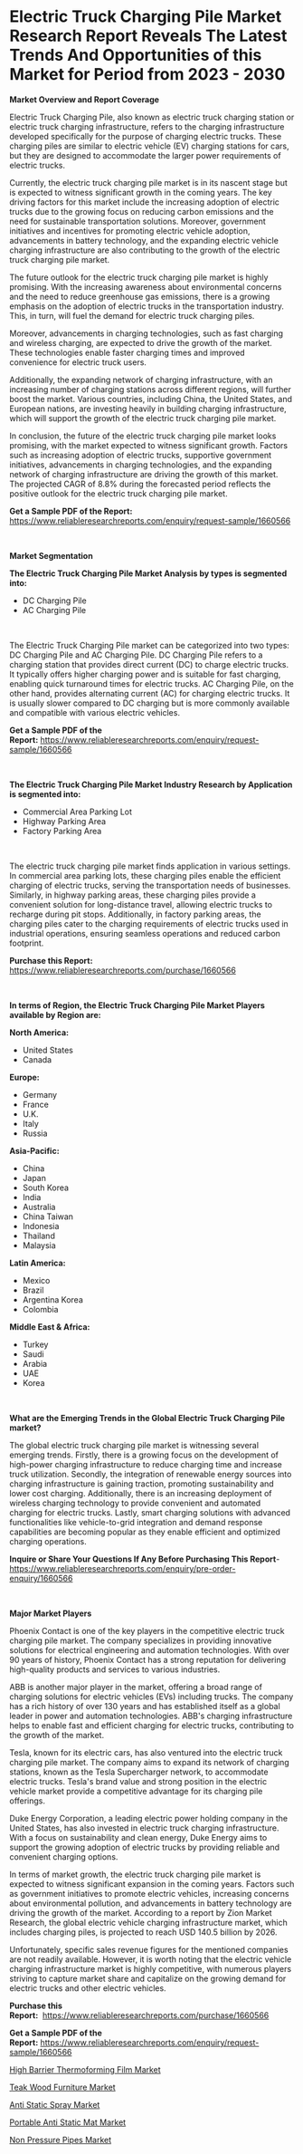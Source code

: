 <p><h1>Electric Truck Charging Pile Market Research Report Reveals The Latest Trends And Opportunities of this Market for Period from 2023 - 2030</h1></p><p><strong>Market Overview and Report Coverage</strong></p>
<p><p>Electric Truck Charging Pile, also known as electric truck charging station or electric truck charging infrastructure, refers to the charging infrastructure developed specifically for the purpose of charging electric trucks. These charging piles are similar to electric vehicle (EV) charging stations for cars, but they are designed to accommodate the larger power requirements of electric trucks.</p><p>Currently, the electric truck charging pile market is in its nascent stage but is expected to witness significant growth in the coming years. The key driving factors for this market include the increasing adoption of electric trucks due to the growing focus on reducing carbon emissions and the need for sustainable transportation solutions. Moreover, government initiatives and incentives for promoting electric vehicle adoption, advancements in battery technology, and the expanding electric vehicle charging infrastructure are also contributing to the growth of the electric truck charging pile market.</p><p>The future outlook for the electric truck charging pile market is highly promising. With the increasing awareness about environmental concerns and the need to reduce greenhouse gas emissions, there is a growing emphasis on the adoption of electric trucks in the transportation industry. This, in turn, will fuel the demand for electric truck charging piles.</p><p>Moreover, advancements in charging technologies, such as fast charging and wireless charging, are expected to drive the growth of the market. These technologies enable faster charging times and improved convenience for electric truck users.</p><p>Additionally, the expanding network of charging infrastructure, with an increasing number of charging stations across different regions, will further boost the market. Various countries, including China, the United States, and European nations, are investing heavily in building charging infrastructure, which will support the growth of the electric truck charging pile market.</p><p>In conclusion, the future of the electric truck charging pile market looks promising, with the market expected to witness significant growth. Factors such as increasing adoption of electric trucks, supportive government initiatives, advancements in charging technologies, and the expanding network of charging infrastructure are driving the growth of this market. The projected CAGR of 8.8% during the forecasted period reflects the positive outlook for the electric truck charging pile market.</p></p>
<p><strong>Get a Sample PDF of the Report:</strong> <a href="https://www.reliableresearchreports.com/enquiry/request-sample/1660566">https://www.reliableresearchreports.com/enquiry/request-sample/1660566</a></p>
<p>&nbsp;</p>
<p><strong>Market Segmentation</strong></p>
<p><strong>The Electric Truck Charging Pile Market Analysis by types is segmented into:</strong></p>
<p><ul><li>DC Charging Pile</li><li>AC Charging Pile</li></ul></p>
<p>&nbsp;</p>
<p><p>The Electric Truck Charging Pile market can be categorized into two types: DC Charging Pile and AC Charging Pile. DC Charging Pile refers to a charging station that provides direct current (DC) to charge electric trucks. It typically offers higher charging power and is suitable for fast charging, enabling quick turnaround times for electric trucks. AC Charging Pile, on the other hand, provides alternating current (AC) for charging electric trucks. It is usually slower compared to DC charging but is more commonly available and compatible with various electric vehicles.</p></p>
<p><strong>Get a Sample PDF of the Report:</strong>&nbsp;<a href="https://www.reliableresearchreports.com/enquiry/request-sample/1660566">https://www.reliableresearchreports.com/enquiry/request-sample/1660566</a></p>
<p>&nbsp;</p>
<p><strong>The Electric Truck Charging Pile Market Industry Research by Application is segmented into:</strong></p>
<p><ul><li>Commercial Area Parking Lot</li><li>Highway Parking Area</li><li>Factory Parking Area</li></ul></p>
<p>&nbsp;</p>
<p><p>The electric truck charging pile market finds application in various settings. In commercial area parking lots, these charging piles enable the efficient charging of electric trucks, serving the transportation needs of businesses. Similarly, in highway parking areas, these charging piles provide a convenient solution for long-distance travel, allowing electric trucks to recharge during pit stops. Additionally, in factory parking areas, the charging piles cater to the charging requirements of electric trucks used in industrial operations, ensuring seamless operations and reduced carbon footprint.</p></p>
<p><strong>Purchase this Report:</strong>&nbsp; <a href="https://www.reliableresearchreports.com/purchase/1660566">https://www.reliableresearchreports.com/purchase/1660566</a></p>
<p>&nbsp;</p>
<p><strong>In terms of Region, the Electric Truck Charging Pile Market Players available by Region are:</strong></p>
<p>
    <p> <strong> North America: </strong>
        <ul>
            <li>United States</li>
            <li>Canada</li>
        </ul>
        </p> 
    <p> <strong> Europe: </strong>
        <ul>
            <li>Germany</li>
            <li>France</li>
            <li>U.K.</li>
            <li>Italy</li>
            <li>Russia</li>
        </ul>
        </p> 
    <p> <strong> Asia-Pacific: </strong>
        <ul>
            <li>China</li>
            <li>Japan</li>
            <li>South Korea</li>
            <li>India</li>
            <li>Australia</li>
            <li>China Taiwan</li>
            <li>Indonesia</li>
            <li>Thailand</li>
            <li>Malaysia</li>
        </ul>
        </p> 
    <p> <strong> Latin America: </strong>
        <ul>
            <li>Mexico</li>
            <li>Brazil</li>
            <li>Argentina Korea</li>
            <li>Colombia</li>
        </ul>
        </p> 
    <p> <strong> Middle East & Africa: </strong>
        <ul>
            <li>Turkey</li>
            <li>Saudi</li>
            <li>Arabia</li>
            <li>UAE</li>
            <li>Korea</li>
        </ul>
    </p>
    </p>
<p>&nbsp;</p>
<p><strong>What are the Emerging Trends in the Global Electric Truck Charging Pile market?</strong></p>
<p><p>The global electric truck charging pile market is witnessing several emerging trends. Firstly, there is a growing focus on the development of high-power charging infrastructure to reduce charging time and increase truck utilization. Secondly, the integration of renewable energy sources into charging infrastructure is gaining traction, promoting sustainability and lower cost charging. Additionally, there is an increasing deployment of wireless charging technology to provide convenient and automated charging for electric trucks. Lastly, smart charging solutions with advanced functionalities like vehicle-to-grid integration and demand response capabilities are becoming popular as they enable efficient and optimized charging operations.</p></p>
<p><strong>Inquire or Share Your Questions If Any Before Purchasing This Report</strong>- <a href="https://www.reliableresearchreports.com/enquiry/pre-order-enquiry/1660566">https://www.reliableresearchreports.com/enquiry/pre-order-enquiry/1660566</a></p>
<p>&nbsp;</p>
<p><strong>Major Market Players</strong></p>
<p><p>Phoenix Contact is one of the key players in the competitive electric truck charging pile market. The company specializes in providing innovative solutions for electrical engineering and automation technologies. With over 90 years of history, Phoenix Contact has a strong reputation for delivering high-quality products and services to various industries.</p><p>ABB is another major player in the market, offering a broad range of charging solutions for electric vehicles (EVs) including trucks. The company has a rich history of over 130 years and has established itself as a global leader in power and automation technologies. ABB's charging infrastructure helps to enable fast and efficient charging for electric trucks, contributing to the growth of the market.</p><p>Tesla, known for its electric cars, has also ventured into the electric truck charging pile market. The company aims to expand its network of charging stations, known as the Tesla Supercharger network, to accommodate electric trucks. Tesla's brand value and strong position in the electric vehicle market provide a competitive advantage for its charging pile offerings.</p><p>Duke Energy Corporation, a leading electric power holding company in the United States, has also invested in electric truck charging infrastructure. With a focus on sustainability and clean energy, Duke Energy aims to support the growing adoption of electric trucks by providing reliable and convenient charging options.</p><p>In terms of market growth, the electric truck charging pile market is expected to witness significant expansion in the coming years. Factors such as government initiatives to promote electric vehicles, increasing concerns about environmental pollution, and advancements in battery technology are driving the growth of the market. According to a report by Zion Market Research, the global electric vehicle charging infrastructure market, which includes charging piles, is projected to reach USD 140.5 billion by 2026.</p><p>Unfortunately, specific sales revenue figures for the mentioned companies are not readily available. However, it is worth noting that the electric vehicle charging infrastructure market is highly competitive, with numerous players striving to capture market share and capitalize on the growing demand for electric trucks and other electric vehicles.</p></p>
<p><strong>Purchase this Report:</strong>&nbsp;&nbsp;<a href="https://www.reliableresearchreports.com/purchase/1660566">https://www.reliableresearchreports.com/purchase/1660566</a></p>
<p></p>
<p><strong>Get a Sample PDF of the Report:</strong>&nbsp;<a href="https://www.reliableresearchreports.com/enquiry/request-sample/1660566">https://www.reliableresearchreports.com/enquiry/request-sample/1660566</a></p>
<p><p><a href="https://medium.com/@reportprime05/analyzing-high-barrier-thermoforming-film-market-global-industry-perspective-and-forecast-2023-to-b278c48a4209">High Barrier Thermoforming Film Market</a></p><p><a href="https://www.linkedin.com/pulse/teak-wood-furniture-market-challenges-opportunities-1rrme/">Teak Wood Furniture Market</a></p><p><a href="https://www.linkedin.com/pulse/anti-static-spray-market-challenges-opportunities-growth-8ldue/">Anti Static Spray Market</a></p><p><a href="https://www.linkedin.com/pulse/portable-anti-static-mat-market-size-share-amp-trends-gm14e/">Portable Anti Static Mat Market</a></p><p><a href="https://medium.com/@reportprime04/non-pressure-pipes-market-analysis-its-cagr-market-segmentation-and-global-industry-overview-d32e07b96856">Non Pressure Pipes Market</a></p></p>